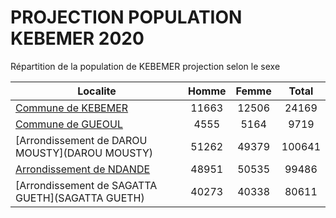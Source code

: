 # PROJECTION POPULATION KEBEMER 2020
	
Répartition de la population de KEBEMER projection selon le sexe
	
| Localite  | Homme | Femme | Total |
| --------- |:-----:|:-----:|:-----:|
| [Commune de KEBEMER](KEBEMER) | 11663 | 12506 | 24169 |
| [Commune de GUEOUL](GUEOUL) | 4555 | 5164 | 9719 |
| [Arrondissement de DAROU MOUSTY](DAROU MOUSTY) | 51262 | 49379 | 100641 |
| [Arrondissement de NDANDE](NDANDE) | 48951 | 50535 | 99486 |
| [Arrondissement de SAGATTA GUETH](SAGATTA GUETH) | 40273 | 40338 | 80611 |
